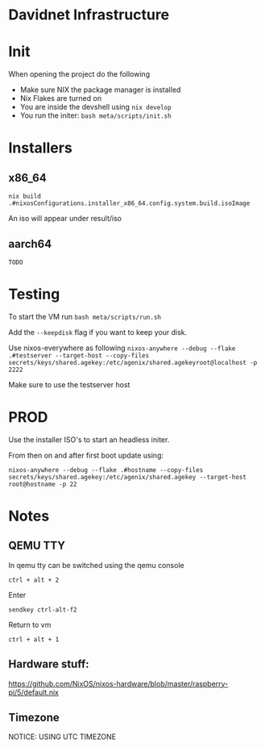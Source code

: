 # Davidnet Infrastructure

# Init

When opening the project do the following

  - Make sure NIX the package manager is installed
  - Nix Flakes are turned on
  - You are inside the devshell using ``` nix develop ```
  - You run the initer: ``` bash meta/scripts/init.sh ```

# Installers

## x86_64
``` nix build .#nixosConfigurations.installer_x86_64.config.system.build.isoImage ```

An iso will appear under result/iso

## aarch64
``` TODO ```

# Testing

To start the VM run ``` bash meta/scripts/run.sh ```

Add the ``` --keepdisk ``` flag if you want to keep your disk.

Use nixos-everywhere as following ``` nixos-anywhere --debug --flake .#testserver --target-host --copy-files secrets/keys/shared.agekey:/etc/agenix/shared.agekeyroot@localhost -p 2222 ```

Make sure to use the testserver host

# PROD

Use the installer ISO's to start an headless initer.


From then on and after first boot update using:

``` nixos-anywhere --debug --flake .#hostname --copy-files secrets/keys/shared.agekey:/etc/agenix/shared.agekey --target-host root@hostname -p 22 ```

# Notes

## QEMU TTY
In qemu tty can be switched using the qemu console

``` ctrl + alt + 2 ```

Enter

``` sendkey ctrl-alt-f2 ```

Return to vm

``` ctrl + alt + 1 ```

## Hardware stuff:
https://github.com/NixOS/nixos-hardware/blob/master/raspberry-pi/5/default.nix

## Timezone

NOTICE: USING UTC TIMEZONE


